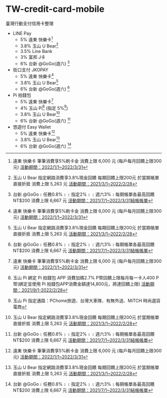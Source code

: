 # TW-credit-card-mobile
臺灣行動支付信用卡整理

- LINE Pay
    - 5% 遠東 快樂卡[^happy]
    - 3.8% 玉山 U Bear[^ubear]
    - 3.5% Line Bank
    - 3% 富邦 J卡
    - 6% 台新 @GoGo(週六) [^gogo]
- 街口支付 JKOPAY
    - 5% 遠東 快樂卡[^happy]
    - 3.8% 玉山 U Bear[^ubear]
    - 6% 台新 @GoGo(週六) [^gogo]
- Pi 拍錢包
    - 5% 遠東 快樂卡[^happy]
    - 4% 玉山 Pi[^pi4%] (指定 5%[^pi5%])
    - 3.8% 玉山 U Bear[^ubear]
    - 6% 台新 @GoGo(週六) [^gogo]
- 悠遊付 Easy Wallet
    - 5% 遠東 快樂卡[^happy]
    - 3.8% 玉山 U Bear[^ubear]
    - 6% 台新 @GoGo(週六) [^gogo]

[^happy]: 遠東 快樂卡 筆筆消費享5%刷卡金 消費上限 6,000 元 (每戶每月回饋上限300元) [活動期間：2022/1/1~2022/3/31](https://www.feib.com.tw/upload/creditcard/HappyCardRed/page2.html)

[^ubear]: 玉山 U Bear 指定網路消費享3.8%現金回饋 每期回饋上限200元 於當期帳單直接折抵 消費上限 5,263 元 [活動期間：2021/3/1~2022/2/28](https://www.esunbank.com.tw/bank/personal/credit-card/intro/bank-card/u-bear)


[^gogo]: 台新 @GoGo﹝任務0.8%﹞﹝指定2%﹞﹝週六3%﹞每期帳單各最高回饋NT$200 消費上限 6,667 元 [活動期間：2021/7/1~2022/3/31結帳帳單](https://www.taishinbank.com.tw/TSB/personal/credit/intro/overview/future/86ba4c75-a85a-11e9-95ab-0050568c09e3)

[^pi4%]: 玉山 Pi 綁定 Pi 拍錢包 APP 消費加碼2.7% P幣回饋上限每月每一卡人400 P幣(綁定並使用 Pi 拍錢包APP消費金額達14,800元，將達回饋上限) [活動期間：2021/9/1-2022/2/28](https://www.piapp.com.tw/picard/#reward)

[^pi5%]: 玉山 Pi 指定通路：PChome旅遊、台灣大車隊、有無外送、MiTCH 時尚選貨電商

